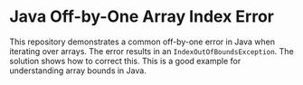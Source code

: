 # Java Off-by-One Array Index Error

This repository demonstrates a common off-by-one error in Java when iterating over arrays.  The error results in an `IndexOutOfBoundsException`. The solution shows how to correct this.  This is a good example for understanding array bounds in Java.